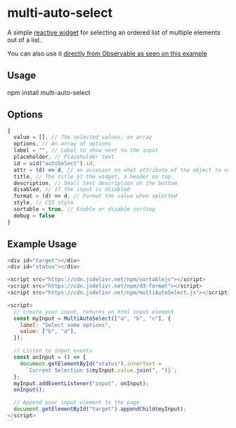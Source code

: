 # multi-auto-select

A simple [reactive widget](https://johnguerra.co/reactiveWidgets) for selecting an ordered list of multiple elements out of a list.

You can also use it [directly from Observable as seen on this example](https://observablehq.com/@john-guerra/import-observable-notebook-libraries-in-vanila-js)

## Usage

npm install multi-auto-select

## Options


```js
{
  value = [], // The selected values, an array
  options, // An array of options
  label = "", // Label to show next to the input
  placeholder, // Placeholder text
  id = uid("autoSelect").id,
  attr = (d) => d, // an accessor on what attribute of the object to use
  title, // The title of the widget, a header on top
  description, // Small text description on the bottom
  disabled, // If the input is disabled
  format = (d) => d, // Format the value when selected
  style, // CSS style
  sortable = true, // Enable or disable sorting
  debug = false
}
```    

## Example Usage

```js
<div id="target"></div>
<div id="status"></div>

<script src="https://cdn.jsdelivr.net/npm/sortablejs"></script>
<script src="https://cdn.jsdelivr.net/npm/d3-format"></script>
<script src="https://cdn.jsdelivr.net/npm/multiAutoSelect.js"></script>

<script>
  // create your input, returns an html input element
  const myInput = MultiAutoSelect(["a", "b", "c"], {
    label: "Select some options",
    value: ["b", "a"],
  });

  // Listen to input events
  const onInput = () => {
    document.getElementById("status").innerText =
      `Current Selection ${myInput.value.join(", ")}`;
  };
  myInput.addEventListener("input", onInput);
  onInput();

  // Append your input element to the page
  document.getElementById("target").appendChild(myInput);
</script>
``
```

